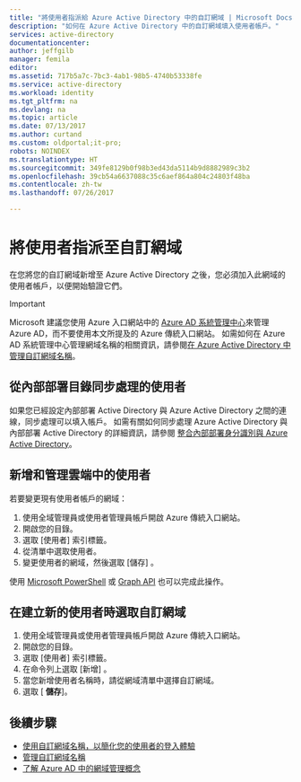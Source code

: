 ```yaml
---
title: "將使用者指派給 Azure Active Directory 中的自訂網域 | Microsoft Docs"
description: "如何在 Azure Active Directory 中的自訂網域填入使用者帳戶。"
services: active-directory
documentationcenter: 
author: jeffgilb
manager: femila
editor: 
ms.assetid: 717b5a7c-7bc3-4ab1-98b5-4740b53338fe
ms.service: active-directory
ms.workload: identity
ms.tgt_pltfrm: na
ms.devlang: na
ms.topic: article
ms.date: 07/13/2017
ms.author: curtand
ms.custom: oldportal;it-pro;
robots: NOINDEX
ms.translationtype: HT
ms.sourcegitcommit: 349fe8129b0f98b3ed43da5114b9d8882989c3b2
ms.openlocfilehash: 39cb54a6637088c35c6aef864a804c24803f48ba
ms.contentlocale: zh-tw
ms.lasthandoff: 07/26/2017

---
```

# <a name="assign-users-to-a-custom-domain"></a>將使用者指派至自訂網域
在您將您的自訂網域新增至 Azure Active Directory 之後，您必須加入此網域的使用者帳戶，以便開始驗證它們。

> [!IMPORTANT]
> Microsoft 建議您使用 Azure 入口網站中的 [Azure AD 系統管理中心](https://aad.portal.azure.com)來管理 Azure AD，而不要使用本文所提及的 Azure 傳統入口網站。 如需如何在 Azure AD 系統管理中心管理網域名稱的相關資訊，請參閱[在 Azure Active Directory 中管理自訂網域名稱](active-directory-domains-manage-azure-portal.md)。

## <a name="users-synced-from-a-on-premises-directory"></a>從內部部署目錄同步處理的使用者
如果您已經設定內部部署 Active Directory 與 Azure Active Directory 之間的連線，同步處理可以填入帳戶。 如需有關如何同步處理 Azure Active Directory 與內部部署 Active Directory 的詳細資訊，請參閱 [整合內部部署身分識別與 Azure Active Directory](active-directory-aadconnect.md)。

## <a name="users-added-and-managed-in-the-cloud"></a>新增和管理雲端中的使用者
若要變更現有使用者帳戶的網域：

1. 使用全域管理員或使用者管理員帳戶開啟 Azure 傳統入口網站。
2. 開啟您的目錄。
3. 選取 [使用者]  索引標籤。
4. 從清單中選取使用者。
5. 變更使用者的網域，然後選取 [儲存] 。

使用 [Microsoft PowerShell](https://msdn.microsoft.com/library/azure/e1ef403f-3347-4409-8f46-d72dafa116e0#BKMK_ManageDomains) 或 [Graph API](https://msdn.microsoft.com/Library/Azure/Ad/Graph/api/domains-operations) 也可以完成此操作。

## <a name="select-a-custom-domain-when-creating-a-new-user"></a>在建立新的使用者時選取自訂網域
1. 使用全域管理員或使用者管理員帳戶開啟 Azure 傳統入口網站。
2. 開啟您的目錄。
3. 選取 [使用者]  索引標籤。
4. 在命令列上選取 [新增] 。
5. 當您新增使用者名稱時，請從網域清單中選擇自訂網域。
6. 選取 [ **儲存**]。

## <a name="next-steps"></a>後續步驟
* [使用自訂網域名稱，以簡化您的使用者的登入體驗](active-directory-add-domain.md)
* [管理自訂網域名稱](active-directory-add-manage-domain-names.md)
* [了解 Azure AD 中的網域管理概念](active-directory-add-domain-concepts.md)


